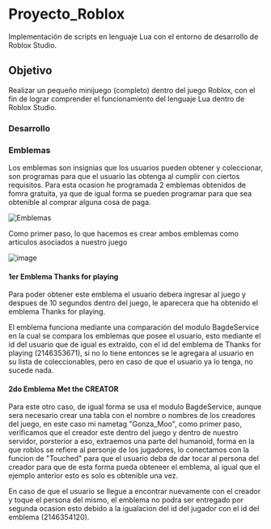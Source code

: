 # Proyecto_Roblox

Implementación de scripts en lenguaje Lua con el entorno de desarrollo de Roblox Studio.

## Objetivo

Realizar un pequeño minijuego (completo) dentro del juego Roblox, con el fin de lograr comprender el funcionamiento del lenguaje Lua dentro de Roblox Studio.

### Desarrollo

### Emblemas

Los emblemas son insignias que los usuarios pueden obtener y coleccionar, son programas para que el usuario las obtenga al cumplir con ciertos requisitos.
Para esta ocasion he programada 2 emblemas obtenidos de fomra gratuita, ya que de igual forma se pueden programar para que sea obtenible al comprar alguna cosa de paga.

![Emblemas](https://github.com/OliverGlezMoo/Proyecto_Roblox/assets/123349304/17e4f99b-a186-47ff-9d52-f5ecb9d33ff4)

Como primer paso, lo que hacemos es crear ambos emblemas como articulos asociados a nuestro juego

![image](https://github.com/OliverGlezMoo/Proyecto_Roblox/assets/123349304/7446fe2f-4e2e-4f89-bfca-d349a2beb507)

#### 1er Emblema Thanks for playing

Para poder obtener este emblema el usuario debera ingresar al juego y despues de 10 segundos dentro del juego, le aparecera que ha obtenido el emblema Thanks for playing.

El emblema funciona mediante una comparación del modulo BagdeService en la cual se compara los emblemas que posee el usuario, esto mediante el id del usuario que de igual es extraido, con el id del emblema de Thanks for playing (2146353671), si no lo tiene entonces se le agregara al usuario en su lista de coleccionables, pero en caso de que el usuario ya lo tenga, no sucede nada.

#### 2do Emblema Met the CREATOR

Para este otro caso, de igual forma se usa el modulo BagdeService, aunque sera necesario crear una tabla con el nombre o nombres de los creadores del juego, en este caso mi nametag "Gonza_Moo", como primer paso, verificamos que el creador este dentro del juego y dentro de nuestro servidor, porsterior a eso, extraemos una parte del humanoid, forma en la que roblos se refiere al personje de los jugadores, lo conectamos con la funcion de "Touched" para que el usuario deba de dar tocar al persona del creador para que de esta forma pueda obteneer el emblema, al igual que el ejemplo anterior esto es solo es obtenible una vez.

En caso de que el usuario se llegue a encontrar nuevamente con el creador y toque el persona del mismo, el emblema no podra ser entregado por segunda ocasion esto debido a la igualacion del id del jugador con el id del emblema (2146354120).
